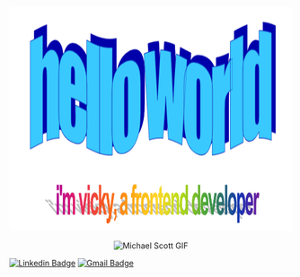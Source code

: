 <p  align="center"><img height="400" src="https://github.com/vickywg998/vickywg998/blob/main/wordart.png"></p>

<p  align="center"><img src="https://media.giphy.com/media/dsKnRuALlWsZG/giphy.gif" alt="Michael Scott GIF" height="450">

[![Linkedin Badge](https://img.shields.io/badge/-vickywong-blue?style=flat-square&logo=Linkedin&logoColor=white&link=https://www.linkedin.com/in/vickywongyvr/)](https://www.linkedin.com/in/vickywongyvr/)
[![Gmail Badge](https://img.shields.io/badge/-vickywg998@gmail.com-c14438?style=flat-square&logo=Gmail&logoColor=white&link=mailto:vickywg998@gmail.com)](mailto:vickywg998@gmail.com)
